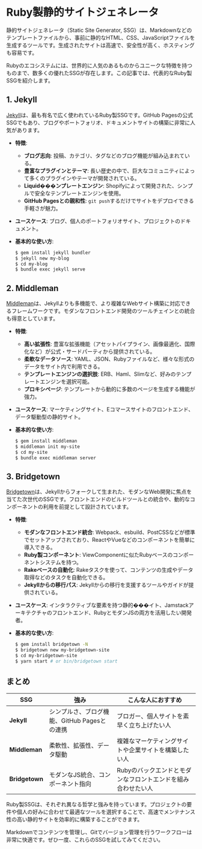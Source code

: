 # Ruby製静的サイトジェネレータ

静的サイトジェネレータ（Static Site Generator, SSG）は、Markdownなどのテンプレートファイルから、事前に静的なHTML、CSS、JavaScriptファイルを生成するツールです。生成されたサイトは高速で、安全性が高く、ホスティングも容易です。

Rubyのエコシステムには、世界的に人気のあるものからユニークな特徴を持つものまで、数多くの優れたSSGが存在します。この記事では、代表的なRuby製SSGを紹介します。

## 1. Jekyll

[Jekyll](https://jekyllrb.com/)は、最も有名で広く使われているRuby製SSGです。GitHub Pagesの公式SSGでもあり、ブログやポートフォリオ、ドキュメントサイトの構築に非常に人気があります。

- **特徴**:
    - **ブログ志向**: 投稿、カテゴリ、タグなどのブログ機能が組み込まれている。
    - **豊富なプラグインとテーマ**: 長い歴史の中で、巨大なコミュニティによって多くのプラグインやテーマが開発されている。
    - **Liquid���ンプレートエンジン**: Shopifyによって開発された、シンプルで安全なテンプレートエンジンを使用。
    - **GitHub Pagesとの親和性**: `git push`するだけでサイトをデプロイできる手軽さが魅力。

- **ユースケース**: ブログ、個人のポートフォリオサイト、プロジェクトのドキュメント。

- **基本的な使い方**:
  ```bash
  $ gem install jekyll bundler
  $ jekyll new my-blog
  $ cd my-blog
  $ bundle exec jekyll serve
  ```

## 2. Middleman

[Middleman](https://middlemanapp.com/)は、Jekyllよりも多機能で、より複雑なWebサイト構築に対応できるフレームワークです。モダンなフロントエンド開発のツールチェインとの統合も得意としています。

- **特徴**:
    - **高い拡張性**: 豊富な拡張機能（アセットパイプライン、画像最適化、国際化など）が公式・サードパーティから提供されている。
    - **柔軟なデータソース**: YAML、JSON、Rubyファイルなど、様々な形式のデータをサイト内で利用できる。
    - **テンプレートエンジンの選択肢**: ERB、Haml、Slimなど、好みのテンプレートエンジンを選択可能。
    - **プロキシページ**: テンプレートから動的に多数のページを生成する機能が強力。

- **ユースケース**: マーケティングサイト、Eコマースサイトのフロントエンド、データ駆動型の静的サイト。

- **基本的な使い方**:
  ```bash
  $ gem install middleman
  $ middleman init my-site
  $ cd my-site
  $ bundle exec middleman server
  ```

## 3. Bridgetown

[Bridgetown](https://www.bridgetownrb.com/)は、Jekyllからフォークして生まれた、モダンなWeb開発に焦点を当てた次世代のSSGです。フロントエンドのビルドツールとの統合や、動的なコンポーネントの利用を前提として設計されています。

- **特徴**:
    - **モダンなフロントエンド統合**: Webpack、esbuild、PostCSSなどが標準でセットアップされており、ReactやVueなどのコンポーネントを簡単に導入できる。
    - **Ruby製コンポーネント**: ViewComponentに似たRubyベースのコンポーネントシステムを持つ。
    - **Rakeベースの自動化**: Rakeタスクを使って、コンテンツの生成やデータ取得などのタスクを自動化できる。
    - **Jekyllからの移行パス**: Jekyllからの移行を支援するツールやガイドが提供されている。

- **ユースケース**: インタラクティブな要素を持つ静的���イト、Jamstackアーキテクチャのフロントエンド、RubyとモダンJSの両方を活用したい開発者。

- **基本的な使い方**:
  ```bash
  $ gem install bridgetown -N
  $ bridgetown new my-bridgetown-site
  $ cd my-bridgetown-site
  $ yarn start # or bin/bridgetown start
  ```

## まとめ

| SSG | 強み | こんな人におすすめ |
| --- | --- | --- |
| **Jekyll** | シンプルさ、ブログ機能、GitHub Pagesとの連携 | ブロガー、個人サイトを素早く立ち上げたい人 |
| **Middleman** | 柔軟性、拡張性、データ駆動 | 複雑なマーケティングサイトや企業サイトを構築したい人 |
| **Bridgetown** | モダンなJS統合、コンポーネント指向 | Rubyのバックエンドとモダンなフロントエンドを組み合わせたい人 |

Ruby製SSGは、それぞれ異なる哲学と強みを持っています。プロジェクトの要件や個人の好みに合わせて最適なツールを選択することで、高速でメンテナンス性の高い静的サイトを効率的に構築することができます。

Markdownでコンテンツを管理し、Gitでバージョン管理を行うワークフローは非常に快適です。ぜひ一度、これらのSSGを試してみてください。